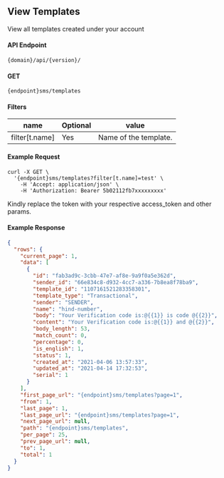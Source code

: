 ## View Templates

View all templates created under your account

#### API Endpoint

```
{domain}/api/{version}/
```

#### GET

```
{endpoint}sms/templates
```

#### Filters

| name           | Optional | value                 |
| -------------- | -------- | --------------------- |
| filter[t.name] | Yes      | Name of the template. |

#### Example Request

```
curl -X GET \
  '{endpoint}sms/templates?filter[t.name]=test' \
    -H 'Accept: application/json' \
    -H 'Authorization: Bearer 5b02112fb7xxxxxxxxx'
```

Kindly replace the token with your respective access_token and other params.

#### Example Response

```json
{
  "rows": {
    "current_page": 1,
    "data": [
      {
        "id": "fab3ad9c-3cbb-47e7-af8e-9a9f0a5e362d",
        "sender_id": "66e834c8-d932-4cc7-a336-7b8ea8f78ba9",
        "template_id": "1107161521283358301",
        "template_type": "Transactional",
        "sender": "SENDER",
        "name": "hind-number",
        "body": "Your Verification code is:@{{1}} is code @{{2}}",
        "content": "Your Verification code is:@{{1}} and @{{2}}",
        "body_length": 53,
        "match_count": 0,
        "percentage": 0,
        "is_english": 1,
        "status": 1,
        "created_at": "2021-04-06 13:57:33",
        "updated_at": "2021-04-14 17:32:53",
        "serial": 1
      }
    ],
    "first_page_url": "{endpoint}sms/templates?page=1",
    "from": 1,
    "last_page": 1,
    "last_page_url": "{endpoint}sms/templates?page=1",
    "next_page_url": null,
    "path": "{endpoint}sms/templates",
    "per_page": 25,
    "prev_page_url": null,
    "to": 1,
    "total": 1
  }
}
```
